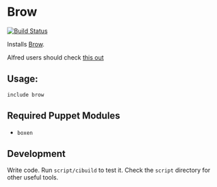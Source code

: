# Brow
[![Build
Status](https://travis-ci.org/polymetis/puppet-brow.png?branch=master)](https://travis-ci.org/polymetis/puppet-brow)

Installs [Brow](http://www.timschroeder.net/brow/).

Alfred users should check [this out](http://blog.timschroeder.net/2013/04/15/Bring-Brow-to-Alfred/)

## Usage:

``` puppet
include brow
```


## Required Puppet Modules

* `boxen`

## Development

Write code. Run `script/cibuild` to test it. Check the `script`
directory for other useful tools.
